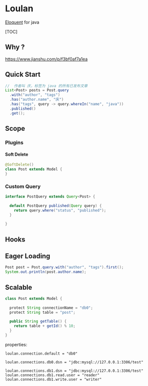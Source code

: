 # Loulan

[Eloquent](https://laravel.com/docs/eloquent) for java





[TOC]

## Why ?

https://www.jianshu.com/p/f3bf0af7a1ea



## Quick Start

```java
//  作者叫 庆，标签为 java 的所有已发布文章
List<Post> posts = Post.query
  .with("author", "tags")
  .has("author.name", "庆")
  .has("tags", query -> query.whereIn("name", "java"))
  .published()
  .get();
```



## Scope

### Plugins

#### Soft Delete

```java
@SoftDelete()
class Post extends Model { 
}
```



### Custom Query

```java
interface PostQuery extends Query<Post> {
  
  default PostQuery published(Query query) {
    return query.where("status", "published");
  }
    
}
```



## Hooks



## Eager Loading

```java
Post post = Post.query.with("author", "tags").first();
System.out.println(post.author.name);
```



## Scalable

```java
class Post extends Model {
  
  protect String connectionName = "db0";
  protect String table = "post";
  
  public String getTable() {
    return table + getId() % 10;
  }
}
```

properties:

```properties
loulan.connection.default = "db0"

loulan.connections.db0.dsn = "jdbc:mysql://127.0.0.1:3306/test"

loulan.connections.db1.dsn = "jdbc:mysql://127.0.0.1:3306/test"
loulan.connections.db1.read.user = "reader"
loulan.connections.db1.write.user = "writer"
```




